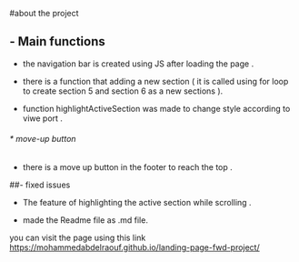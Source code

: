 #about the project 

## - Main functions

- the navigation bar is created using JS after loading the page . 

- there is a function that adding a new section  ( it  is called  using for loop to create section 5  and section 6  as a new sections ). 

- function highlightActiveSection was made to change style according to viwe port .

###### * move-up button
- there is a move up button in the footer to reach the top .

##- fixed issues

- The feature of highlighting the active section while scrolling .

- made the Readme file as  .md file.

you can visit the page using this link 
https://mohammedabdelraouf.github.io/landing-page-fwd-project/

